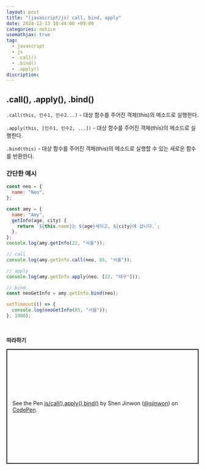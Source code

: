 ```yaml
---
layout: post
title: "(javascript/js) call, bind, apply"
date: 2024-12-13 10:44:00 +09:00
categories: notice
usemathjax: true
tag:
  - javascript
  - js
  - .call()
  - .bind()
  - .apply()
discription:
---
```


## .call(), .apply(), .bind()

`.call(this, 인수1, 인수2...)` - 대상 함수를 주어진 객체(this)의 메소드로 실행한다.

`.apply(this, [인수1, 인수2, ...])` - 대상 함수를 주어진 객체(this)의 메소드로 실행한다.

`.bind(this)` - 대상 함수를 주어진 객체(this)의 메소드로 실행할 수 있는 새로운 함수를 반환한다.

### 간단한 예시

```js
const neo = {
  name: "Neo",
};

const amy = {
  name: "Amy",
  getInfo(age, city) {
    return `${this.name}는 ${age}세이고, ${city}에 삽니다.`;
  },
};
console.log(amy.getInfo(22, "서울"));

// call
console.log(amy.getInfo.call(neo, 85, "서울"));

// apply
console.log(amy.getInfo.apply(neo, [22, "대구"]));

// bind
const neoGetInfo = amy.getInfo.bind(neo);

setTimeout(() => {
  console.log(neoGetInfo(85, "서울"));
}, 1000);
```

<br>

**따라하기**

<p class="codepen" data-height="300" data-default-tab="js,result" data-slug-hash="KwPNPPW" data-pen-title="js/call(),apply(),bind()" data-user="sjinwon" style="height: 300px; box-sizing: border-box; display: flex; align-items: center; justify-content: center; border: 2px solid; margin: 1em 0; padding: 1em;">
  <span>See the Pen <a href="https://codepen.io/sjinwon/pen/KwPNPPW">
  js/call(),apply(),bind()</a> by Shen Jinwon (<a href="https://codepen.io/sjinwon">@sjinwon</a>)
  on <a href="https://codepen.io">CodePen</a>.</span>
</p>
<script async src="https://cpwebassets.codepen.io/assets/embed/ei.js"></script>

<br>
